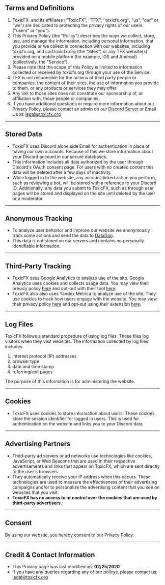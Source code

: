 
## Terms and Definitions
1. ToxicFX. and its affiliates (‘’ToxicFX’’, ’’TFX’’, ‘’toxicfx.org’’, "us", "our" or "we") are dedicated to protecting the privacy rights of our users ("users" or "you").  
2. This Privacy Policy (the "Policy") describes the ways we collect, store, use, and manage the information, including personal information, that you provide or we collect in connection with our websites, including toxicfx.org, and cad.toxicfx.org (the "Sites") or any TFX website(s) provided on a mobile platform (for example, iOS and Android) (collectively, the "Service").
3. Please note that the scope of this Policy is limited to information collected or received by toxicfx.org through your use of the Service.  
4. TFX is not responsible for the actions of third party people or companies, the content of their sites, the use of information you provide to them, or any products or services they may offer.  
5. Any link to those sites does not constitute our sponsorship of, or affiliation with, those people or companies.
6. If you have additional questions or require more information about our Privacy Policy, please contact an admin on our <a href="https://toxicfx.org/Discord">Discord Server</a> or Email Us at: legal@toxicfx.org

---

## Stored Data</h2>
- ToxicFX uses Discord alone side Email for authentication in place of having our own accounts. Because of this we store information about your Discord account in our secure databases.
- This information includes all data authorized by the user through Discord's OAuth consent page. For users with no created content this data will be deleted after a few days of inactivity. 
- While logged in to the website, any account-linked action you perform, such as reviewing a bot, will be stored with a reference to your Discord ID. Additionally, any data you submit to ToxicFX, such as through user pages will be stored and displayed on the site until deleted by the user or a moderator.

---

## Anonymous Tracking
- To analyze user behavior and improve our website we anonymously track some actions and send the data to <a href="https://www.datadoghq.com/">DataDog</a>. 
- This data is not stored on our servers and contains no personally identifiable information.

---

## Third-Party Tracking
- ToxicFX uses Google Analytics to analyze use of the site. Google Analytics uses cookies and collects usage data. You may view their privacy policy <a href="https://policies.google.com/privacy?hl=en">here</a> and opt-out with their tool <a href="https://tools.google.com/dlpage/gaoptout?hl=en">here</a>.
- ToxicFX also also uses Yandex Metrica to analyze use of the site. They use cookies to track how users engage with the website. You may view their privacy policy <a href="https://yandex.com/legal/confidential/">here</a> and opt-out using their extension <a href="https://yandex.com/support/metrica/general/opt-out.html">here</a>.

---

## Log Files
ToxicFX follows a standard procedure of using log files. These files log visitors when they visit websites. The information collected by log files includes:

1. internet protocol (IP) addresses
2. browser type
3. date and time stamp
4. referring/exit pages

The purpose of this information is for administering the website.  

---

## Cookies
- ToxicFX uses cookies to store information about users. These cookies store the session identifier for logged in users. This is used for authentication on the website and links you to your Discord data.
 
---

## Advertising Partners
- Third-party ad servers or ad networks use technologies like cookies, JavaScript, or Web Beacons that are used in their respective advertisements and links that appear on ToxicFX, which are sent directly to the user's browsers. 
- They automatically receive your IP address when this occurs. These technologies are used to measure the effectiveness of their advertising campaigns and/or to personalize the advertising content that you see on websites that you visit.
- **ToxicFX has no access to or control over the cookies that are used by third-party advertisers.**
  
---

## Consent
By using our website, you hereby consent to our Privacy Policy.

---

## Credit & Contact Information
- This Privacy page was last modified on: **02/25/2020**
- If you have any queries regarding any of our policys, please contact us: legal@toxicfx.org	

